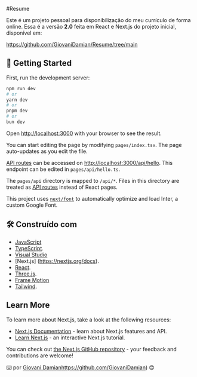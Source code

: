 #Resume

Este é um projeto pessoal para disponibilização do meu currículo de forma online. Essa é a versão **2.0** feita em React e Next.js do projeto inicial, disponível em:

https://github.com/GiovaniDamian/Resume/tree/main

## 🔧 Getting Started

First, run the development server:

```bash
npm run dev
# or
yarn dev
# or
pnpm dev
# or
bun dev
```

Open [http://localhost:3000](http://localhost:3000) with your browser to see the result.

You can start editing the page by modifying `pages/index.tsx`. The page auto-updates as you edit the file.

[API routes](https://nextjs.org/docs/api-routes/introduction) can be accessed on [http://localhost:3000/api/hello](http://localhost:3000/api/hello). This endpoint can be edited in `pages/api/hello.ts`.

The `pages/api` directory is mapped to `/api/*`. Files in this directory are treated as [API routes](https://nextjs.org/docs/api-routes/introduction) instead of React pages.

This project uses [`next/font`](https://nextjs.org/docs/basic-features/font-optimization) to automatically optimize and load Inter, a custom Google Font.

## 🛠️ Construído com

* [JavaScript](https://github.com/documentationjs/documentation)
* [TypeScript](https://www.typescriptlang.org/).
* [Visual Studio]([http://www.dropwizard.io/1.0.2/docs/](https://visualstudio.microsoft.com/pt-br/))
* [Next.js] (https://nextjs.org/docs).
* [React](https://react.dev/).
* [Three.js](https://threejs.org/).
* [Frame Motion](https://github.com/framer/motion)
* [Tailwind](https://tailwindcss.com/).



## Learn More

To learn more about Next.js, take a look at the following resources:

- [Next.js Documentation](https://nextjs.org/docs) - learn about Next.js features and API.
- [Learn Next.js](https://nextjs.org/learn) - an interactive Next.js tutorial.

You can check out [the Next.js GitHub repository](https://github.com/vercel/next.js/) - your feedback and contributions are welcome!



⌨️ por [Giovani Damian](https://github.com/GiovaniDamian)https://github.com/GiovaniDamian) 😊
